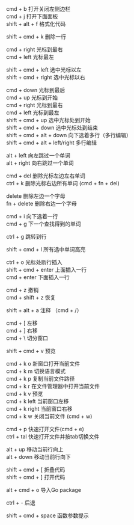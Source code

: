 cmd + b 打开关闭左侧边栏    
cmd + j 打开下面面板    
shift + alt + f 格式化代码    

shift + cmd + k 删除一行    

    
cmd + right 光标到最右    
cmd + left 光标最左    

shift + cmd + left 选中光标以左    
shift + cmd + right 选中光标以右    

cmd + down 光标到最后    
cmd + up 光标到开始    
cmd + right 光标到最右    
cmd + left 光标到最左    
shift + cmd + up 选中光标处到开始    
shift + cmd + down 选中光标处到结束    
shift + cmd + alt + down 向下选着多行（多行编辑）    
shift + cmd + alt + left/right 多行编辑    

alt + left 向左跳过一个单词    
alt + right 向右跳过一个单词    

cmd + del 删除光标左边左右单词    
ctrl + k 删除光标右边所有单词 (cmd + fn + del)    

delete 删除左边一个字母    
fn + delete 删除右边一个字母    

cmd + i 向下选着一行    
cmd + g 下一个查找得到的单词    

ctrl + g 跳转到行    

shift + cmd + l 所有选中单词高亮    

ctrl + o 光标处断行插入    
shift + cmd + enter 上面插入一行    
cmd + enter 下面插入一行    

cmd + z 撤销    
cmd + shift + z 恢复    

shift + alt + a 注释 （cmd + /）    

cmd + [ 左移    
cmd + ] 右移    
cmd + \ 切分窗口    

shift + cmd + v 预览    

cmd + k o 新窗口打开当前文件    
cmd + k m 切换语言模式    
cmd + k p 复制当前文件路径    
cmd + k r 在文件管理器中打开当前文件    
cmd + k v 预览    
cmd + k left 当前窗口左移    
cmd + k right 当前窗口右移    
cmd + k w 关闭当前文件 (cmd + w)    

    
cmd + p 快速打开文件(cmd + e)    
ctrl + tal 快速打开文件并按tab切换文件    

alt + up 移动当前行向上    
alt + down 移动当前行向下    

shift + cmd + [ 折叠代码    
shift + cmd + ] 打开代码    

alt + cmd + o 导入Go package    
    
ctrl + - 后退

shift + cmd + space 函数参数提示